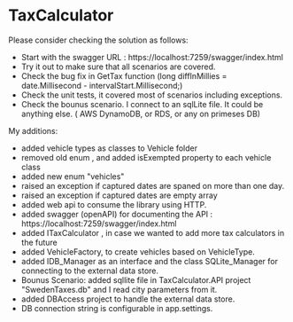 # TaxCalculator


Please consider checking the solution as follows:
- Start with the swagger URL : https://localhost:7259/swagger/index.html
- Try it out to make sure that all scenarios are covered.
- Check the bug fix in GetTax function  (long diffInMillies = date.Millisecond - intervalStart.Millisecond;)
- Check the unit tests, it covered most of scenarios including exceptions.
- Check the bounus scenario. I connect to an sqlLite file. It could be anything else. ( AWS DynamoDB, or RDS, or any on primeses DB)

My additions:
- added vehicle types as classes to Vehicle folder
- removed old enum , and added isExempted property to each vehicle class
- added new enum "vehicles"
- raised an exception if captured dates are spaned on more than one day.
- raised an exception if captured dates are empty array
- added web api to consume the library using HTTP.
- added swagger (openAPI) for documenting the API : https://localhost:7259/swagger/index.html
- added ITaxCalculator , in case we wanted to add more tax calculators in the future
- added VehicleFactory, to create vehicles based on VehicleType.
- added IDB_Manager as an interface and the class SQLite_Manager for connecting to the external data store.
- Bounus Scenario: added sqllite file in TaxCalculator.API project "SwedenTaxes.db"
and I read city parameters from it.
- added DBAccess project to handle the external data store.
- DB connection string is configurable in app.settings.


